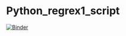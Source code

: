 # Python_regrex1_script
[![Binder](https://mybinder.org/badge_logo.svg)](https://mybinder.org/v2/gh/atompa/Python_regrex1_script.git/HEAD)
